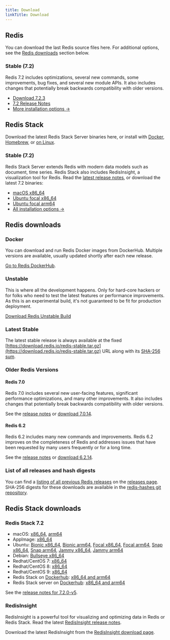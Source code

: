```yaml
---
title: Download
linkTitle: Download
---
```

<div class="download-cards">
<div id="download-redis">

## Redis

You can download the last Redis source files here. For additional options, see the [Redis downloads](#redis-downloads) section below.

### Stable (7.2)

Redis 7.2 includes optimizations, several new commands, some improvements, bug fixes, and several new module APIs. It also includes changes that potentially break backwards compatibility with older versions.

* [Download 7.2.3](https://github.com/redis/redis/archive/7.2.3.tar.gz)
* [7.2 Release Notes](https://raw.githubusercontent.com/redis/redis/7.2/00-RELEASENOTES)
* [More installation options ->](#redis-downloads)

</div>

<div id="download-redis-stack">

## Redis Stack

Download the latest Redis Stack Server binaries here, or install with [Docker](/docs/install/install-stack/docker/), [Homebrew](/docs/stack/get-started/install/mac-os), or [on Linux](/docs/stack/get-started/install/linux).

### Stable (7.2)

Redis Stack Server extends Redis with modern data models such as document, time series. Redis Stack also includes RedisInsight, a visualization tool for Redis. Read the [latest release notes](https://github.com/redis-stack/redis-stack/releases/tag/v7.2.0-v5), or download the latest 7.2 binaries:

* [macOS x86_64](https://packages.redis.io/redis-stack/redis-stack-server-7.2.0-v5.catalina.x86_64.zip)
* [Ubuntu focal x86_64](https://packages.redis.io/redis-stack/redis-stack-server-7.2.0-v5.focal.x86_64.tar.gz)
* [Ubuntu focal arm64](https://packages.redis.io/redis-stack/redis-stack-server-7.2.0-v5.focal.arm64.tar.gz)
* [All installation options ->](#redis-stack-downloads)
</div>
</div>

<div id="download-details">

## Redis downloads

### Docker

You can download and run Redis Docker images from DockerHub. Multiple versions are available, usually updated shortly after each new release.

[Go to Redis DockerHub](https://hub.docker.com/_/redis).

### Unstable

This is where all the development happens. Only for hard-core hackers or for folks who need to test the latest features or performance improvements. As this is an experimental build, it's not guaranteed to be fit for production deployment.

[Download Redis Unstable Build](https://github.com/redis/redis/archive/unstable.tar.gz)

### Latest Stable

The latest stable release is always available at the fixed [https://download.redis.io/redis-stable.tar.gz](https://download.redis.io/redis-stable.tar.gz) URL along with its [SHA-256 sum](https://download.redis.io/redis-stable.tar.gz.SHA256SUM).

### Older Redis Versions

#### Redis 7.0

Redis 7.0 includes several new user-facing features, significant performance optimizations, and many other improvements. It also includes changes that potentially break backwards compatibility with older versions.

See the [release notes](https://raw.githubusercontent.com/redis/redis/7.0/00-RELEASENOTES) or [download 7.0.14](https://download.redis.io/releases/redis-7.0.14.tar.gz).

#### Redis 6.2

Redis 6.2 includes many new commands and improvements. Redis 6.2 improves on the completeness of Redis and addresses issues that have been requested by many users frequently or for a long time.

See the [release notes](https://raw.githubusercontent.com/redis/redis/6.2/00-RELEASENOTES) or [download 6.2.14](https://download.redis.io/releases/redis-6.2.14.tar.gz).


### List of all releases and hash digests

You can find a [listing of all previous Redis releases](https://download.redis.io/releases/) on the [releases page](https://download.redis.io/releases/). SHA-256 digests for these downloads are available in the [redis-hashes git repository](https://github.com/redis/redis-hashes/).

## Redis Stack downloads

### Redis Stack 7.2

* macOS: [x86_64](https://packages.redis.io/redis-stack/redis-stack-server-7.2.0-v5.catalina.x86_64.zip), [arm64](https://packages.redis.io/redis-stack/redis-stack-server-7.2.0-v5.monterey.arm64.zip)
* AppImage: [x86_64](https://packages.redis.io/redis-stack/redis-stack-server-7.2.0-v5-x86_64.AppImage)
* Ubuntu: [Bionic x86_64](https://packages.redis.io/redis-stack/redis-stack-server-7.2.0-v5.bionic.x86_64.tar.gz), [Bionic arm64](https://packages.redis.io/redis-stack/redis-stack-server-7.2.0-v5.bionic.arm64.tar.gz), [Focal x86_64](https://packages.redis.io/redis-stack/redis-stack-server-7.2.0-v5.focal.x86_64.tar.gz), [Focal arm64](https://packages.redis.io/redis-stack/redis-stack-server-7.2.0-v5.focal.arm64.tar.gz), [Snap x86_64](https://packages.redis.io/redis-stack/redis-stack-server-7.2.0-v5.x86_64.snap), [Snap arm64](https://packages.redis.io/redis-stack/redis-stack-server-7.2.0-v5.arm64.snap), [Jammy x86_64](https://packages.redis.io/redis-stack/redis-stack-server-7.2.0-v5.jammy.x86_64.tar.gz), [Jammy arm64](https://packages.redis.io/redis-stack/redis-stack-server-7.2.0-v5.jammy.arm64.tar.gz)
* Debian: [Bullseye x86_64](https://packages.redis.io/redis-stack/redis-stack-server-7.2.0-v5.bullseye.x86_64.tar.gz)
* Redhat/CentOS 7: [x86_64](https://packages.redis.io/redis-stack/redis-stack-server-7.2.0-v5.rhel7.x86_64.tar.gz)
* Redhat/CentOS 8: [x86_64](https://packages.redis.io/redis-stack/redis-stack-server-7.2.0-v5.rhel8.x86_64.tar.gz)
* Redhat/CentOS 9: [x86_64](https://packages.redis.io/redis-stack/redis-stack-server-7.2.0-v5.rhel9.x86_64.tar.gz)
* Redis Stack on [Dockerhub](https://hub.docker.com/u/redis): [x86_64 and arm64](https://hub.docker.com/r/redis/redis-stack)
* Redis Stack server on [Dockerhub](https://hub.docker.com/u/redis): [x86_64 and arm64](https://hub.docker.com/r/redis/redis-stack-server)

See the [release notes for 7.2.0-v5](https://github.com/redis-stack/redis-stack/releases/tag/v7.2.0-v5).

### RedisInsight

RedisInsight is a powerful tool for visualizing and optimizing data in Redis or Redis Stack. Read the latest [RedisInsight release notes](https://github.com/RedisInsight/RedisInsight/releases).

Download the latest RedisInsight from the [RedisInsight download page](https://redis.com/redis-enterprise/redis-insight/).

</div>
